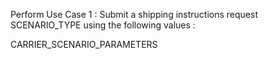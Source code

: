 Perform Use Case 1 : Submit a shipping instructions request SCENARIO_TYPE using the following values :

CARRIER_SCENARIO_PARAMETERS
